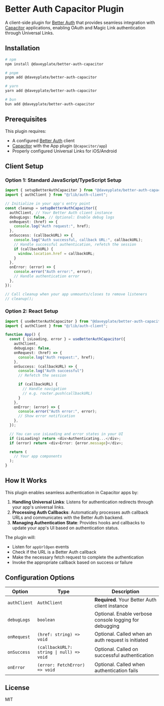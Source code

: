 # Better Auth Capacitor Plugin

A client-side plugin for [Better Auth](https://better-auth.com) that provides seamless integration with [Capacitor](https://capacitorjs.com) applications, enabling OAuth and Magic Link authentication through Universal Links.

## Installation

```bash
# npm
npm install @daveyplate/better-auth-capacitor

# pnpm
pnpm add @daveyplate/better-auth-capacitor

# yarn
yarn add @daveyplate/better-auth-capacitor

# bun
bun add @daveyplate/better-auth-capacitor
```

## Prerequisites

This plugin requires:

- A configured [Better Auth](https://better-auth.com) client
- [Capacitor](https://capacitorjs.com) with the App plugin (`@capacitor/app`)
- Properly configured Universal Links for iOS/Android

## Client Setup

### Option 1: Standard JavaScript/TypeScript Setup

```typescript
import { setupBetterAuthCapacitor } from "@daveyplate/better-auth-capacitor";
import { authClient } from "@/lib/auth-client";

// Initialize in your app's entry point
const cleanup = setupBetterAuthCapacitor({
  authClient, // Your Better Auth client instance
  debugLogs: false, // Optional: Enable debug logs
  onRequest: (href) => {
    console.log("Auth request:", href);
  },
  onSuccess: (callbackURL) => {
    console.log("Auth successful, callback URL:", callbackURL);
    // Handle successful authentication, refetch the session
    if (callbackURL) {
      window.location.href = callbackURL;
    }
  },
  onError: (error) => {
    console.error("Auth error:", error);
    // Handle authentication error
  },
});

// Call cleanup when your app unmounts/closes to remove listeners
// cleanup();
```

### Option 2: React Setup

```typescript
import { useBetterAuthCapacitor } from "@daveyplate/better-auth-capacitor/react";
import { authClient } from "@/lib/auth-client";

function App() {
  const { isLoading, error } = useBetterAuthCapacitor({
    authClient,
    debugLogs: false,
    onRequest: (href) => {
      console.log("Auth request:", href);
    },
    onSuccess: (callbackURL) => {
      console.log("Auth successful")
      // Refetch the session

      if (callbackURL) {
        // Handle navigation
        // e.g. router.push(callbackURL)
      }
    },
    onError: (error) => {
      console.error("Auth error:", error);
      // Show error notification
    },
  });

  // You can use isLoading and error states in your UI
  if (isLoading) return <div>Authenticating...</div>;
  if (error) return <div>Error: {error.message}</div>;

  return (
    // Your app components
  );
}
```

## How It Works

This plugin enables seamless authentication in Capacitor apps by:

1. **Handling Universal Links**: Listens for authentication redirects through your app's universal links.
2. **Processing Auth Callbacks**: Automatically processes auth callback URLs and communicates with the Better Auth backend.
3. **Managing Authentication State**: Provides hooks and callbacks to update your app's UI based on authentication status.

The plugin will:
- Listen for `appUrlOpen` events
- Check if the URL is a Better Auth callback
- Make the necessary fetch request to complete the authentication
- Invoke the appropriate callback based on success or failure

## Configuration Options

| Option | Type | Description |
|--------|------|-------------|
| `authClient` | `AuthClient` | **Required**. Your Better Auth client instance |
| `debugLogs` | `boolean` | Optional. Enable verbose console logging for debugging |
| `onRequest` | `(href: string) => void` | Optional. Called when an auth request is initiated |
| `onSuccess` | `(callbackURL?: string \| null) => void` | Optional. Called on successful authentication |
| `onError` | `(error: FetchError) => void` | Optional. Called when authentication fails |

## License

MIT